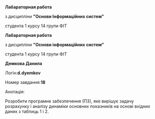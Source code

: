 __Лабараторная работа__ 

з дисципліни __"Основи Інформаційних систем"__

студента 1 курсу 14 групи ФІТ 

__Лабараторная работа__

з дисципліни __"Основи інформаційних систем"__

студента 1 курсу 14 групи ФІТ


__Демкова Данила__

Логін:__d.dyemkov__


Номер завдання:__18__


Анотація:

  Розробити програмне забезпечення (ПЗ), яке вирішує задачу розрахунку і аналізу динаміки основних
показників на основі вхідних даних з таблиць 1 і 2.
